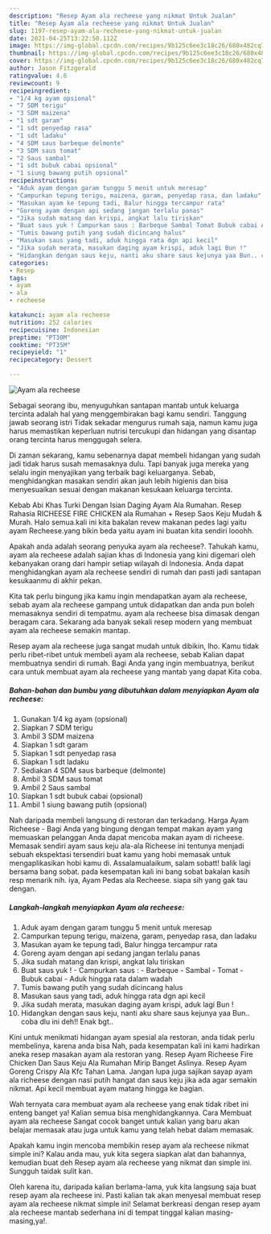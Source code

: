 ```yaml
---
description: "Resep Ayam ala recheese yang nikmat Untuk Jualan"
title: "Resep Ayam ala recheese yang nikmat Untuk Jualan"
slug: 1197-resep-ayam-ala-recheese-yang-nikmat-untuk-jualan
date: 2021-04-25T13:22:50.112Z
image: https://img-global.cpcdn.com/recipes/9b125c6ee3c18c26/680x482cq70/ayam-ala-recheese-foto-resep-utama.jpg
thumbnail: https://img-global.cpcdn.com/recipes/9b125c6ee3c18c26/680x482cq70/ayam-ala-recheese-foto-resep-utama.jpg
cover: https://img-global.cpcdn.com/recipes/9b125c6ee3c18c26/680x482cq70/ayam-ala-recheese-foto-resep-utama.jpg
author: Jason Fitzgerald
ratingvalue: 4.6
reviewcount: 9
recipeingredient:
- "1/4 kg ayam opsional"
- "7 SDM terigu"
- "3 SDM maizena"
- "1 sdt garam"
- "1 sdt penyedap rasa"
- "1 sdt ladaku"
- "4 SDM saus barbeque delmonte"
- "3 SDM saus tomat"
- "2 Saus sambal"
- "1 sdt bubuk cabai opsional"
- "1 siung bawang putih opsional"
recipeinstructions:
- "Aduk ayam dengan garam tunggu 5 menit untuk meresap"
- "Campurkan tepung terigu, maizena, garam, penyedap rasa, dan ladaku"
- "Masukan ayam ke tepung tadi, Balur hingga tercampur rata"
- "Goreng ayam dengan api sedang jangan terlalu panas"
- "Jika sudah matang dan krispi, angkat lalu tiriskan"
- "Buat saus yuk ! Campurkan saus : Barbeque Sambal Tomat Bubuk cabai Aduk hingga rata dalam wadah"
- "Tumis bawang putih yang sudah dicincang halus"
- "Masukan saus yang tadi, aduk hingga rata dgn api kecil"
- "Jika sudah merata, masukan daging ayam krispi, aduk lagi Bun !"
- "Hidangkan dengan saus keju, nanti aku share saus kejunya yaa Bun.. coba dlu ini deh!! Enak bgt.."
categories:
- Resep
tags:
- ayam
- ala
- recheese

katakunci: ayam ala recheese 
nutrition: 252 calories
recipecuisine: Indonesian
preptime: "PT30M"
cooktime: "PT35M"
recipeyield: "1"
recipecategory: Dessert

---
```



![Ayam ala recheese](https://img-global.cpcdn.com/recipes/9b125c6ee3c18c26/680x482cq70/ayam-ala-recheese-foto-resep-utama.jpg)

Sebagai seorang ibu, menyuguhkan santapan mantab untuk keluarga tercinta adalah hal yang menggembirakan bagi kamu sendiri. Tanggung jawab seorang istri Tidak sekadar mengurus rumah saja, namun kamu juga harus memastikan keperluan nutrisi tercukupi dan hidangan yang disantap orang tercinta harus menggugah selera.

Di zaman  sekarang, kamu sebenarnya dapat membeli hidangan yang sudah jadi tidak harus susah memasaknya dulu. Tapi banyak juga mereka yang selalu ingin menyajikan yang terbaik bagi keluarganya. Sebab, menghidangkan masakan sendiri akan jauh lebih higienis dan bisa menyesuaikan sesuai dengan makanan kesukaan keluarga tercinta. 

Kebab Abi Khas Turki Dengan Isian Daging Ayam Ala Rumahan. Resep Rahasia RICHEESE FIRE CHICKEN ala Rumahan + Resep Saos Keju Mudah &amp; Murah. Halo semua.kali ini kita bakalan revew makanan pedes lagi yaitu ayam Recheese.yang bikin beda yaitu ayam ini buatan kita sendiri looohh.

Apakah anda adalah seorang penyuka ayam ala recheese?. Tahukah kamu, ayam ala recheese adalah sajian khas di Indonesia yang kini digemari oleh kebanyakan orang dari hampir setiap wilayah di Indonesia. Anda dapat menghidangkan ayam ala recheese sendiri di rumah dan pasti jadi santapan kesukaanmu di akhir pekan.

Kita tak perlu bingung jika kamu ingin mendapatkan ayam ala recheese, sebab ayam ala recheese gampang untuk didapatkan dan anda pun boleh memasaknya sendiri di tempatmu. ayam ala recheese bisa dimasak dengan beragam cara. Sekarang ada banyak sekali resep modern yang membuat ayam ala recheese semakin mantap.

Resep ayam ala recheese juga sangat mudah untuk dibikin, lho. Kamu tidak perlu ribet-ribet untuk membeli ayam ala recheese, sebab Kalian dapat membuatnya sendiri di rumah. Bagi Anda yang ingin membuatnya, berikut cara untuk membuat ayam ala recheese yang mantab yang dapat Kita coba.

<!--inarticleads1-->

##### Bahan-bahan dan bumbu yang dibutuhkan dalam menyiapkan Ayam ala recheese:

1. Gunakan 1/4 kg ayam (opsional)
1. Siapkan 7 SDM terigu
1. Ambil 3 SDM maizena
1. Siapkan 1 sdt garam
1. Siapkan 1 sdt penyedap rasa
1. Siapkan 1 sdt ladaku
1. Sediakan 4 SDM saus barbeque (delmonte)
1. Ambil 3 SDM saus tomat
1. Ambil 2 Saus sambal
1. Siapkan 1 sdt bubuk cabai (opsional)
1. Ambil 1 siung bawang putih (opsional)


Nah daripada membeli langsung di restoran dan terkadang. Harga Ayam Richeese - Bagi Anda yang bingung dengan tempat makan ayam yang memuaskan pelanggan Anda dapat mencoba makan ayam di richeese. Memasak sendiri ayam saus keju ala-ala Richeese ini tentunya menjadi sebuah ekspektasi tersendiri buat kamu yang hobi memasak untuk mengaplikasikan hobi kamu di. Assalamualaikum, salam sobatt! balik lagi bersama bang sobat. pada kesempatan kali ini bang sobat bakalan kasih resp menarik nih. iya, Ayam Pedas ala Recheese. siapa sih yang gak tau dengan. 

<!--inarticleads2-->

##### Langkah-langkah menyiapkan Ayam ala recheese:

1. Aduk ayam dengan garam tunggu 5 menit untuk meresap
1. Campurkan tepung terigu, maizena, garam, penyedap rasa, dan ladaku
1. Masukan ayam ke tepung tadi, Balur hingga tercampur rata
1. Goreng ayam dengan api sedang jangan terlalu panas
1. Jika sudah matang dan krispi, angkat lalu tiriskan
1. Buat saus yuk ! - Campurkan saus : - Barbeque - Sambal - Tomat - Bubuk cabai - Aduk hingga rata dalam wadah
1. Tumis bawang putih yang sudah dicincang halus
1. Masukan saus yang tadi, aduk hingga rata dgn api kecil
1. Jika sudah merata, masukan daging ayam krispi, aduk lagi Bun !
1. Hidangkan dengan saus keju, nanti aku share saus kejunya yaa Bun.. coba dlu ini deh!! Enak bgt..


Kini untuk menikmati hidangan ayam spesial ala restoran, anda tidak perlu membelinya, karena anda bisa Nah, pada kesempatan kali ini kami hadirkan aneka resep masakan ayam ala restoran yang. Resep Ayam Richeese Fire Chicken Dan Saus Keju Ala Rumahan Mirip Banget Aslinya. Resep Ayam Goreng Crispy Ala Kfc Tahan Lama. Jangan lupa juga sajikan sayap ayam ala richeese dengan nasi putih hangat dan saus keju jika ada agar semakin nikmat. Api kecil membuat ayam matang hingga ke bagian. 

Wah ternyata cara membuat ayam ala recheese yang enak tidak ribet ini enteng banget ya! Kalian semua bisa menghidangkannya. Cara Membuat ayam ala recheese Sangat cocok banget untuk kalian yang baru akan belajar memasak atau juga untuk kamu yang telah hebat dalam memasak.

Apakah kamu ingin mencoba membikin resep ayam ala recheese nikmat simple ini? Kalau anda mau, yuk kita segera siapkan alat dan bahannya, kemudian buat deh Resep ayam ala recheese yang nikmat dan simple ini. Sungguh taidak sulit kan. 

Oleh karena itu, daripada kalian berlama-lama, yuk kita langsung saja buat resep ayam ala recheese ini. Pasti kalian tak akan menyesal membuat resep ayam ala recheese nikmat simple ini! Selamat berkreasi dengan resep ayam ala recheese mantab sederhana ini di tempat tinggal kalian masing-masing,ya!.

